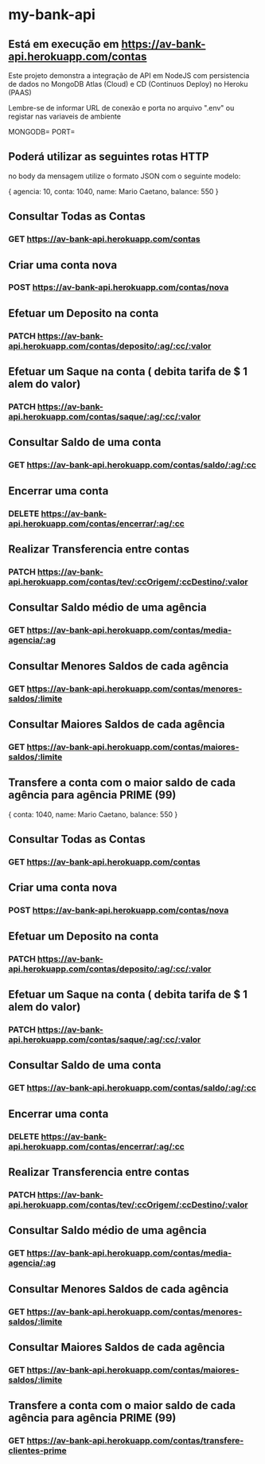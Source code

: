 # my-bank-api

## Está em execução em https://av-bank-api.herokuapp.com/contas

<!-- <<<<<<< HEAD ======= >>>>>>> 5dc36353d14252fbcd18223b000dab8a7bad250e  -->

Este projeto demonstra a integração de API em NodeJS com persistencia de dados no MongoDB Atlas (Cloud)
e CD (Continuos Deploy) no Heroku (PAAS)

Lembre-se de informar URL de conexão e porta no arquivo ".env" ou registar nas variaveis de ambiente

MONGODB=
PORT=

## Poderá utilizar as seguintes rotas HTTP

no body da mensagem utilize o formato JSON com o seguinte modelo:

{ 
  agencia: 10,
  conta: 1040,
  name: Mario Caetano,
  balance: 550
}

## Consultar Todas as Contas

### GET https://av-bank-api.herokuapp.com/contas

## Criar uma conta nova

### POST https://av-bank-api.herokuapp.com/contas/nova

## Efetuar um Deposito na conta

### PATCH https://av-bank-api.herokuapp.com/contas/deposito/:ag/:cc/:valor

## Efetuar um Saque na conta ( debita tarifa de $ 1 alem do valor)

### PATCH https://av-bank-api.herokuapp.com/contas/saque/:ag/:cc/:valor

## Consultar Saldo de uma conta

### GET https://av-bank-api.herokuapp.com/contas/saldo/:ag/:cc

## Encerrar uma conta

### DELETE https://av-bank-api.herokuapp.com/contas/encerrar/:ag/:cc

## Realizar Transferencia entre contas

### PATCH https://av-bank-api.herokuapp.com/contas/tev/:ccOrigem/:ccDestino/:valor

## Consultar Saldo médio de uma agência

### GET https://av-bank-api.herokuapp.com/contas/media-agencia/:ag

## Consultar Menores Saldos de cada agência

### GET https://av-bank-api.herokuapp.com/contas/menores-saldos/:limite

## Consultar Maiores Saldos de cada agência

### GET https://av-bank-api.herokuapp.com/contas/maiores-saldos/:limite

## Transfere a conta com o maior saldo de cada agência para agência PRIME (99)

{
  conta: 1040,
  name: Mario Caetano,
  balance: 550
}

## Consultar Todas as Contas
### GET  https://av-bank-api.herokuapp.com/contas

## Criar uma conta nova
### POST https://av-bank-api.herokuapp.com/contas/nova

## Efetuar um Deposito na conta
### PATCH https://av-bank-api.herokuapp.com/contas/deposito/:ag/:cc/:valor

## Efetuar um Saque na conta ( debita tarifa de $ 1 alem do valor)
### PATCH https://av-bank-api.herokuapp.com/contas/saque/:ag/:cc/:valor

## Consultar Saldo de uma conta
### GET https://av-bank-api.herokuapp.com/contas/saldo/:ag/:cc

## Encerrar uma conta
### DELETE https://av-bank-api.herokuapp.com/contas/encerrar/:ag/:cc

## Realizar Transferencia entre contas
### PATCH https://av-bank-api.herokuapp.com/contas/tev/:ccOrigem/:ccDestino/:valor

## Consultar Saldo médio de uma agência
### GET https://av-bank-api.herokuapp.com/contas/media-agencia/:ag

## Consultar Menores Saldos de cada agência 
### GET https://av-bank-api.herokuapp.com/contas/menores-saldos/:limite

## Consultar Maiores Saldos de cada agência 
### GET https://av-bank-api.herokuapp.com/contas/maiores-saldos/:limite

## Transfere a conta com o maior saldo de cada agência para agência PRIME (99) 

### GET https://av-bank-api.herokuapp.com/contas/transfere-clientes-prime
